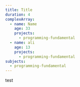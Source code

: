 ```yaml
---
title: Title
duration: 4
complexArray:
  - name: Name
    age: 33
    projects:
      - programming-fundamental
  - name: ali
    age: 13
    projects:
      - programming-fundamental
subjects:
  - programming-fundamental
---
```

test
